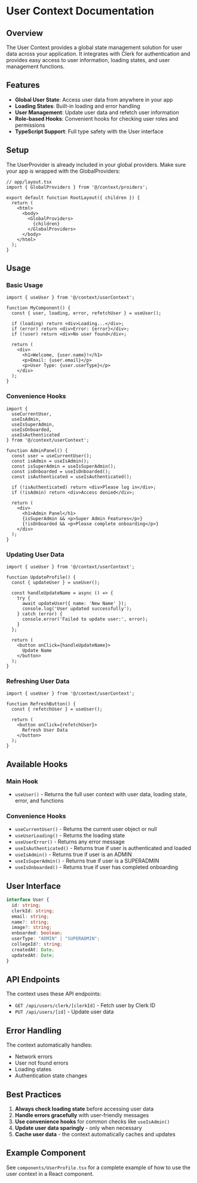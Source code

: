 # User Context Documentation

## Overview

The User Context provides a global state management solution for user data across your application. It integrates with Clerk for authentication and provides easy access to user information, loading states, and user management functions.

## Features

- **Global User State**: Access user data from anywhere in your app
- **Loading States**: Built-in loading and error handling
- **User Management**: Update user data and refetch user information
- **Role-based Hooks**: Convenient hooks for checking user roles and permissions
- **TypeScript Support**: Full type safety with the User interface

## Setup

The UserProvider is already included in your global providers. Make sure your app is wrapped with the GlobalProviders:

```tsx
// app/layout.tsx
import { GlobalProviders } from '@/context/proiders';

export default function RootLayout({ children }) {
  return (
    <html>
      <body>
        <GlobalProviders>
          {children}
        </GlobalProviders>
      </body>
    </html>
  );
}
```

## Usage

### Basic Usage

```tsx
import { useUser } from '@/context/userContext';

function MyComponent() {
  const { user, loading, error, refetchUser } = useUser();

  if (loading) return <div>Loading...</div>;
  if (error) return <div>Error: {error}</div>;
  if (!user) return <div>No user found</div>;

  return (
    <div>
      <h1>Welcome, {user.name}!</h1>
      <p>Email: {user.email}</p>
      <p>User Type: {user.userType}</p>
    </div>
  );
}
```

### Convenience Hooks

```tsx
import { 
  useCurrentUser, 
  useIsAdmin, 
  useIsSuperAdmin, 
  useIsOnboarded,
  useIsAuthenticated 
} from '@/context/userContext';

function AdminPanel() {
  const user = useCurrentUser();
  const isAdmin = useIsAdmin();
  const isSuperAdmin = useIsSuperAdmin();
  const isOnboarded = useIsOnboarded();
  const isAuthenticated = useIsAuthenticated();

  if (!isAuthenticated) return <div>Please log in</div>;
  if (!isAdmin) return <div>Access denied</div>;

  return (
    <div>
      <h1>Admin Panel</h1>
      {isSuperAdmin && <p>Super Admin Features</p>}
      {!isOnboarded && <p>Please complete onboarding</p>}
    </div>
  );
}
```

### Updating User Data

```tsx
import { useUser } from '@/context/userContext';

function UpdateProfile() {
  const { updateUser } = useUser();

  const handleUpdateName = async () => {
    try {
      await updateUser({ name: 'New Name' });
      console.log('User updated successfully');
    } catch (error) {
      console.error('Failed to update user:', error);
    }
  };

  return (
    <button onClick={handleUpdateName}>
      Update Name
    </button>
  );
}
```

### Refreshing User Data

```tsx
import { useUser } from '@/context/userContext';

function RefreshButton() {
  const { refetchUser } = useUser();

  return (
    <button onClick={refetchUser}>
      Refresh User Data
    </button>
  );
}
```

## Available Hooks

### Main Hook
- `useUser()` - Returns the full user context with user data, loading state, error, and functions

### Convenience Hooks
- `useCurrentUser()` - Returns the current user object or null
- `useUserLoading()` - Returns the loading state
- `useUserError()` - Returns any error message
- `useIsAuthenticated()` - Returns true if user is authenticated and loaded
- `useIsAdmin()` - Returns true if user is an ADMIN
- `useIsSuperAdmin()` - Returns true if user is a SUPERADMIN
- `useIsOnboarded()` - Returns true if user has completed onboarding

## User Interface

```typescript
interface User {
  id: string;
  clerkId: string;
  email: string;
  name?: string;
  image?: string;
  onboarded: boolean;
  userType: "ADMIN" | "SUPERADMIN";
  collegeId?: string;
  createdAt: Date;
  updatedAt: Date;
}
```

## API Endpoints

The context uses these API endpoints:

- `GET /api/users/clerk/[clerkId]` - Fetch user by Clerk ID
- `PUT /api/users/[id]` - Update user data

## Error Handling

The context automatically handles:
- Network errors
- User not found errors
- Loading states
- Authentication state changes

## Best Practices

1. **Always check loading state** before accessing user data
2. **Handle errors gracefully** with user-friendly messages
3. **Use convenience hooks** for common checks like `useIsAdmin()`
4. **Update user data sparingly** - only when necessary
5. **Cache user data** - the context automatically caches and updates

## Example Component

See `components/UserProfile.tsx` for a complete example of how to use the user context in a React component. 
